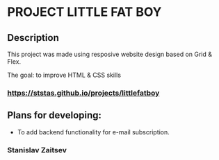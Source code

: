 # PROJECT LITTLE FAT BOY

## Description
 This project was made using resposive website design based on Grid & Flex.
 
 The goal: to improve HTML & CSS skills  

### https://ststas.github.io/projects/littlefatboy

## Plans for developing:  
* To add backend functionality for e-mail subscription.

### Stanislav Zaitsev 
